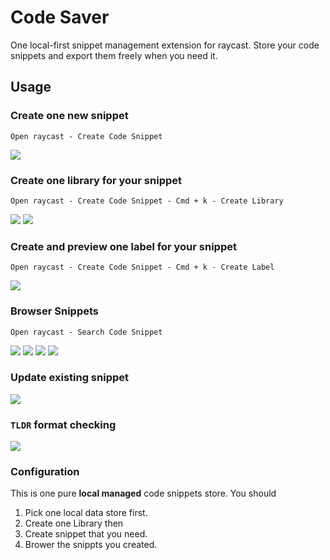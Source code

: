 # Code Saver

One local-first snippet management extension for raycast. Store your code snippets and export them freely when you need it.

## Usage

### Create one new snippet

`Open raycast - Create Code Snippet`

![](./metadata/code-saver-1.png)

### Create one library for your snippet

`Open raycast - Create Code Snippet - Cmd + k - Create Library`

![](./metadata/code-saver-2.png)
![](./metadata/code-saver-3.png)

### Create and preview one label for your snippet

`Open raycast - Create Code Snippet - Cmd + k - Create Label`

![](./metadata/code-saver-4.png)


### Browser Snippets

`Open raycast - Search Code Snippet`

![](./metadata/code-saver-5.png)
![](./metadata/code-saver-6.png)
![](./metadata/code-saver-7.png)
![](./metadata/code-saver-8.png)

### Update existing snippet

![](./metadata/code-saver-9.png)

### `TLDR` format checking

![](./metadata/code-saver-10.png)

### Configuration

This is one pure **local managed** code snippets store. You should
1. Pick one local data store first. 
2. Create one Library then
3. Create snippet that you need.
4. Brower the snippts you created.
